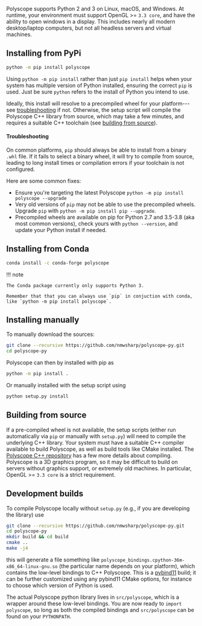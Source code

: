Polyscope supports Python 2 and 3 on Linux, macOS, and Windows. At runtime, your environment must support OpenGL >= `3.3 core`, and have the ability to open windows in a display. This includes nearly all modern desktop/laptop computers, but not all headless servers and virtual machines.

## Installing from PyPi

```sh
python -m pip install polyscope
```
Using `python -m pip install` rather than just `pip install` helps when your system has multiple version of Python installed, ensuring the correct `pip` is used. Just be sure `python` refers to the install of Python you intend to use.

Ideally, this install will resolve to a precompiled wheel for your platform---see [troubleshooting](#troubleshooting) if not. Otherwise, the setup script will compile the Polyscope C++ library from source, which may take a few minutes, and requires a suitable C++ toolchain (see [building from source](#building-from-source)).

#### Troubleshooting

On common platforms, `pip` should always be able to install from a binary `.whl` file. If it fails to select a binary wheel, it will try to compile from source, leading to long install times or compilation errors if your toolchain is not configured.

Here are some common fixes: 

- Ensure you're targeting the latest Polyscope `python -m pip install polyscope --upgrade`
- Very old versions of `pip` may not be able to use the precompiled wheels. Upgrade `pip` with `python -m pip install pip --upgrade`.
- Precompiled wheels are available on pip for Python 2.7 and 3.5-3.8 (aka most common versions), check yours with `python --version`, and update your Python install if needed.


## Installing from Conda

```sh
conda install -c conda-forge polyscope
```

!!! note 
   
    The Conda package currently only supports Python 3.
    
    Remember that that you can always use `pip` in conjuction with conda, like `python -m pip install polyscope`.


## Installing manually

To manually download the sources:

```sh
git clone --recursive https://github.com/nmwsharp/polyscope-py.git
cd polyscope-py
```

Polyscope can then by installed with pip as
```sh
python -m pip install .
```

Or manually installed with the setup script using
```sh
python setup.py install
```

## Building from source

If a pre-compiled wheel is not available, the setup scripts (either run automatically via `pip` or manually with `setup.py`) will need to compile the underlying C++ library. Your system must have a suitable C++ compiler available to build Polyscope, as well as build tools like CMake installed. The [Polyscope C++ repository](https://polyscope.run/building/) has a few more details about compiling. Polyscope is a 3D graphics program, so it may be difficult to build on servers without graphics support, or extremely old machines. In particular, OpenGL >= `3.3 core` is a strict requirement.

## Development builds

To compile Polyscope locally without `setup.py` (e.g., if you are developing the library) use

```sh
git clone --recursive https://github.com/nmwsharp/polyscope-py.git
cd polyscope-py
mkdir build && cd build
cmake ..
make -j4
```

this will generate a file something like `polyscope_bindings.cpython-36m-x86_64-linux-gnu.so` (the particular name depends on your platform), which contains the low-level bindings to C++ Polyscope. This is a [pybind11](https://pybind11.readthedocs.io/en/stable/) build; it can be further customized using any pybind11 CMake options, for instance to choose which version of Python is used.

The actual Polyscope python library lives in `src/polyscope`, which is a wrapper around these low-level bindings. You are now ready to `import polyscope`, so long as both the compiled bindings and `src/polyscope` can be found on your `PYTHONPATH`.

